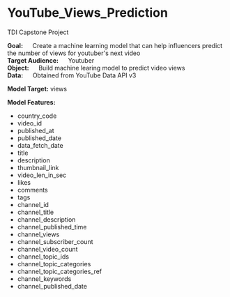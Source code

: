 # YouTube_Views_Prediction
  TDI Capstone Project

**Goal:** 
&emsp; Create a machine learning model that can help influencers predict the number of views for youtuber's next video </br>
**Target Audience:** &emsp; Youtuber </br>
**Object:** &emsp; Build machine learing model to predict video views </br>
**Data:** &emsp; Obtained from YouTube Data API v3 </br>

**Model Target:**  views </br>

**Model Features:**
- country_code
- video_id
- published_at
- published_date
- data_fetch_date
- title
- description
- thumbnail_link
- video_len_in_sec
- likes
- comments
- tags
- channel_id
- channel_title
- channel_description
- channel_published_time
- channel_views
- channel_subscriber_count
- channel_video_count
- channel_topic_ids
- channel_topic_categories
- channel_topic_categories_ref
- channel_keywords
- channel_published_date

